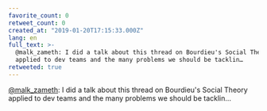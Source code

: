 ```yaml
---
favorite_count: 0
retweet_count: 0
created_at: "2019-01-20T17:15:33.000Z"
lang: en
full_text: >-
  @malk_zameth: I did a talk about this thread on Bourdieu's Social Theory
  applied to dev teams and the many problems we should be tacklin…
retweeted: true
---
```


[@malk_zameth](https://twitter.com/malk_zameth): I did a talk about this thread
on Bourdieu's Social Theory applied to dev teams and the many problems we should
be tacklin…
